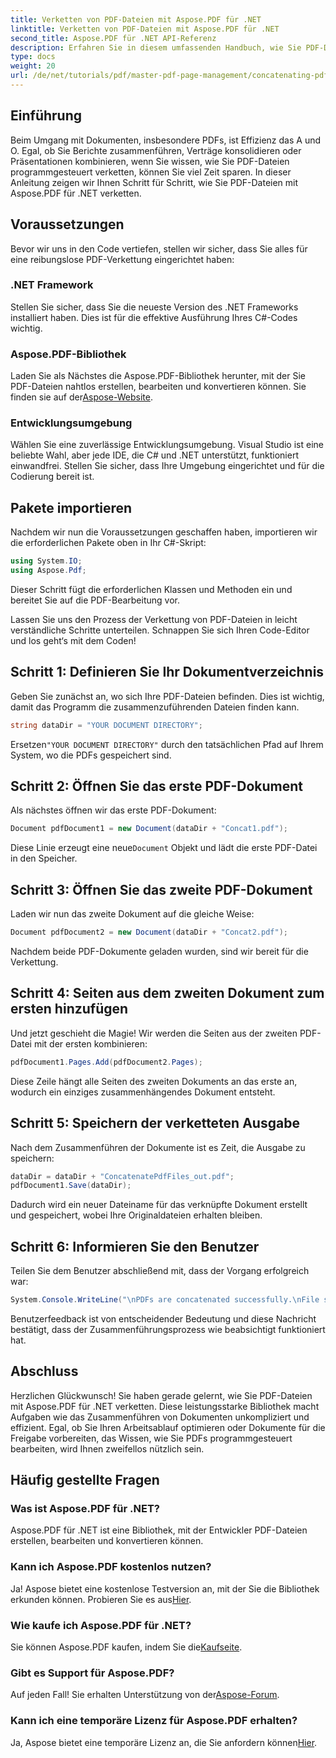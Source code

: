 ```yaml
---
title: Verketten von PDF-Dateien mit Aspose.PDF für .NET
linktitle: Verketten von PDF-Dateien mit Aspose.PDF für .NET
second_title: Aspose.PDF für .NET API-Referenz
description: Erfahren Sie in diesem umfassenden Handbuch, wie Sie PDF-Dateien mit Aspose.PDF für .NET effizient zusammenfügen. Folgen Sie unseren Schritt-für-Schritt-Anweisungen, um Berichte und Verträge nahtlos zusammenzuführen.
type: docs
weight: 20
url: /de/net/tutorials/pdf/master-pdf-page-management/concatenating-pdf-files/
---
```

## Einführung

Beim Umgang mit Dokumenten, insbesondere PDFs, ist Effizienz das A und O. Egal, ob Sie Berichte zusammenführen, Verträge konsolidieren oder Präsentationen kombinieren, wenn Sie wissen, wie Sie PDF-Dateien programmgesteuert verketten, können Sie viel Zeit sparen. In dieser Anleitung zeigen wir Ihnen Schritt für Schritt, wie Sie PDF-Dateien mit Aspose.PDF für .NET verketten.

## Voraussetzungen

Bevor wir uns in den Code vertiefen, stellen wir sicher, dass Sie alles für eine reibungslose PDF-Verkettung eingerichtet haben:

### .NET Framework

Stellen Sie sicher, dass Sie die neueste Version des .NET Frameworks installiert haben. Dies ist für die effektive Ausführung Ihres C#-Codes wichtig.

### Aspose.PDF-Bibliothek

 Laden Sie als Nächstes die Aspose.PDF-Bibliothek herunter, mit der Sie PDF-Dateien nahtlos erstellen, bearbeiten und konvertieren können. Sie finden sie auf der[Aspose-Website](https://releases.aspose.com/pdf/net/).

### Entwicklungsumgebung

Wählen Sie eine zuverlässige Entwicklungsumgebung. Visual Studio ist eine beliebte Wahl, aber jede IDE, die C# und .NET unterstützt, funktioniert einwandfrei. Stellen Sie sicher, dass Ihre Umgebung eingerichtet und für die Codierung bereit ist.

## Pakete importieren

Nachdem wir nun die Voraussetzungen geschaffen haben, importieren wir die erforderlichen Pakete oben in Ihr C#-Skript:

```csharp
using System.IO;
using Aspose.Pdf;
```

Dieser Schritt fügt die erforderlichen Klassen und Methoden ein und bereitet Sie auf die PDF-Bearbeitung vor.

Lassen Sie uns den Prozess der Verkettung von PDF-Dateien in leicht verständliche Schritte unterteilen. Schnappen Sie sich Ihren Code-Editor und los geht‘s mit dem Coden!

## Schritt 1: Definieren Sie Ihr Dokumentverzeichnis

Geben Sie zunächst an, wo sich Ihre PDF-Dateien befinden. Dies ist wichtig, damit das Programm die zusammenzuführenden Dateien finden kann.

```csharp
string dataDir = "YOUR DOCUMENT DIRECTORY";
```

 Ersetzen`"YOUR DOCUMENT DIRECTORY"` durch den tatsächlichen Pfad auf Ihrem System, wo die PDFs gespeichert sind.

## Schritt 2: Öffnen Sie das erste PDF-Dokument

Als nächstes öffnen wir das erste PDF-Dokument:

```csharp
Document pdfDocument1 = new Document(dataDir + "Concat1.pdf");
```

 Diese Linie erzeugt eine neue`Document` Objekt und lädt die erste PDF-Datei in den Speicher.

## Schritt 3: Öffnen Sie das zweite PDF-Dokument

Laden wir nun das zweite Dokument auf die gleiche Weise:

```csharp
Document pdfDocument2 = new Document(dataDir + "Concat2.pdf");
```

Nachdem beide PDF-Dokumente geladen wurden, sind wir bereit für die Verkettung.

## Schritt 4: Seiten aus dem zweiten Dokument zum ersten hinzufügen

Und jetzt geschieht die Magie! Wir werden die Seiten aus der zweiten PDF-Datei mit der ersten kombinieren:

```csharp
pdfDocument1.Pages.Add(pdfDocument2.Pages);
```

Diese Zeile hängt alle Seiten des zweiten Dokuments an das erste an, wodurch ein einziges zusammenhängendes Dokument entsteht.

## Schritt 5: Speichern der verketteten Ausgabe

Nach dem Zusammenführen der Dokumente ist es Zeit, die Ausgabe zu speichern:

```csharp
dataDir = dataDir + "ConcatenatePdfFiles_out.pdf";
pdfDocument1.Save(dataDir);
```

Dadurch wird ein neuer Dateiname für das verknüpfte Dokument erstellt und gespeichert, wobei Ihre Originaldateien erhalten bleiben.

## Schritt 6: Informieren Sie den Benutzer

Teilen Sie dem Benutzer abschließend mit, dass der Vorgang erfolgreich war:

```csharp
System.Console.WriteLine("\nPDFs are concatenated successfully.\nFile saved at " + dataDir);
```

Benutzerfeedback ist von entscheidender Bedeutung und diese Nachricht bestätigt, dass der Zusammenführungsprozess wie beabsichtigt funktioniert hat.

## Abschluss

Herzlichen Glückwunsch! Sie haben gerade gelernt, wie Sie PDF-Dateien mit Aspose.PDF für .NET verketten. Diese leistungsstarke Bibliothek macht Aufgaben wie das Zusammenführen von Dokumenten unkompliziert und effizient. Egal, ob Sie Ihren Arbeitsablauf optimieren oder Dokumente für die Freigabe vorbereiten, das Wissen, wie Sie PDFs programmgesteuert bearbeiten, wird Ihnen zweifellos nützlich sein.

## Häufig gestellte Fragen

### Was ist Aspose.PDF für .NET?  
Aspose.PDF für .NET ist eine Bibliothek, mit der Entwickler PDF-Dateien erstellen, bearbeiten und konvertieren können.

### Kann ich Aspose.PDF kostenlos nutzen?  
 Ja! Aspose bietet eine kostenlose Testversion an, mit der Sie die Bibliothek erkunden können. Probieren Sie es aus[Hier](https://releases.aspose.com/).

### Wie kaufe ich Aspose.PDF für .NET?  
 Sie können Aspose.PDF kaufen, indem Sie die[Kaufseite](https://purchase.aspose.com/buy).

### Gibt es Support für Aspose.PDF?  
Auf jeden Fall! Sie erhalten Unterstützung von der[Aspose-Forum](https://forum.aspose.com/c/pdf/10).

### Kann ich eine temporäre Lizenz für Aspose.PDF erhalten?  
 Ja, Aspose bietet eine temporäre Lizenz an, die Sie anfordern können[Hier](https://purchase.aspose.com/temporary-license/).